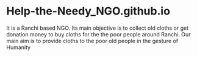# Help-the-Needy_NGO.github.io
 It is a Ranchi based NGO. Its main objective is to collect old cloths or get donation money to buy cloths  for the the poor people around Ranchi. Our main aim is to provide cloths to the poor old people in the gesture of Humanity 

